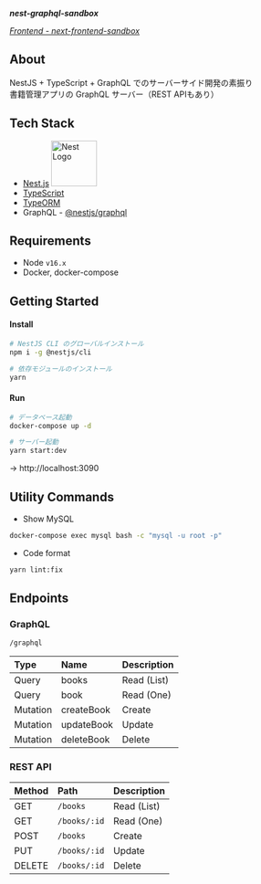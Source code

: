 ***nest-graphql-sandbox***

*[Frontend - next-frontend-sandbox](https://github.com/KotaTanaka/next-frontend-sandbox)*

## About

NestJS + TypeScript + GraphQL でのサーバーサイド開発の素振り  
書籍管理アプリの GraphQL サーバー（REST APIもあり）

## Tech Stack

- [Nest.js](https://github.com/nestjs/nest) <img src="https://nestjs.com/img/logo_text.svg" width="80" alt="Nest Logo" />
- [TypeScript](https://github.com/microsoft/TypeScript)
- [TypeORM](https://github.com/typeorm/typeorm)
- GraphQL - [@nestjs/graphql](https://docs.nestjs.com/graphql/quick-start)

## Requirements

- Node `v16.x`
- Docker, docker-compose

## Getting Started

#### Install

```sh
# NestJS CLI のグローバルインストール
npm i -g @nestjs/cli
```

```sh
# 依存モジュールのインストール
yarn
```

#### Run

```sh
# データベース起動
docker-compose up -d

# サーバー起動
yarn start:dev
```

→ http://localhost:3090

## Utility Commands

- Show MySQL

```sh
docker-compose exec mysql bash -c "mysql -u root -p"
```

- Code format

```sh
yarn lint:fix
```

## Endpoints

### GraphQL

`/graphql`

| Type | Name | Description |
|:---|:---|:---|
| Query | books | Read (List) |
| Query | book | Read (One) |
| Mutation | createBook | Create |
| Mutation | updateBook | Update |
| Mutation | deleteBook | Delete |

### REST API

| Method | Path | Description |
|:---|:---|:---|
| GET | `/books` | Read (List) |
| GET | `/books/:id` | Read (One) |
| POST | `/books` | Create |
| PUT | `/books/:id` | Update |
| DELETE | `/books/:id` | Delete |
